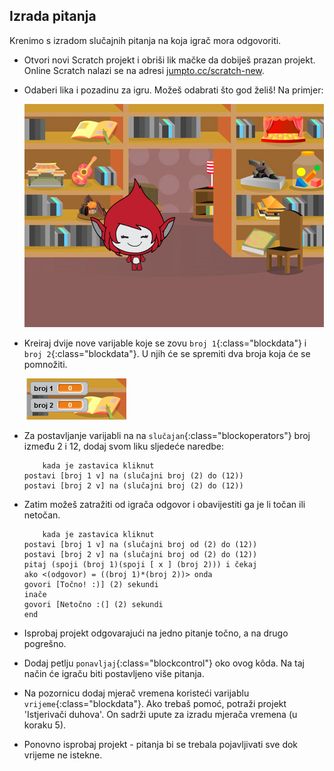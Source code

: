 ## Izrada pitanja

Krenimo s izradom slučajnih pitanja na koja igrač mora odgovoriti.

+ Otvori novi Scratch projekt i obriši lik mačke da dobiješ prazan projekt. Online Scratch nalazi se na adresi <a href="http://jumpto.cc/scratch-new" target="_blank">jumpto.cc/scratch-new</a>.

+ Odaberi lika i pozadinu za igru. Možeš odabrati što god želiš! Na primjer:
    
    ![screenshot](images/brain-setting.png)

+ Kreiraj dvije nove varijable koje se zovu `broj 1`{:class="blockdata"} i `broj 2`{:class="blockdata"}. U njih će se spremiti dva broja koja će se pomnožiti.
    
    ![screenshot](images/brain-variables.png)

+ Za postavljanje varijabli na na `slučajan`{:class="blockoperators"} broj između 2 i 12, dodaj svom liku sljedeće naredbe:
    
    ```blocks
        kada je zastavica kliknut
    postavi [broj 1 v] na (slučajni broj (2) do (12))
    postavi [broj 2 v] na (slučajni broj (2) do (12))
    ```

+ Zatim možeš zatražiti od igrača odgovor i obavijestiti ga je li točan ili netočan.
    
    ```blocks
        kada je zastavica kliknut
    postavi [broj 1 v] na (slučajni broj od (2) do (12))
    postavi [broj 2 v] na (slučajni broj od (2) do (12))
    pitaj (spoji (broj 1)(spoji [ x ] (broj 2))) i čekaj
    ako <(odgovor) = ((broj 1)*(broj 2))> onda
    govori [Točno! :)] (2) sekundi
    inače
    govori [Netočno :(] (2) sekundi
    end
    ```

+ Isprobaj projekt odgovarajući na jedno pitanje točno, a na drugo pogrešno.

+ Dodaj petlju `ponavljaj`{:class="blockcontrol"} oko ovog kôda. Na taj način će igraču biti postavljeno više pitanja.

+ Na pozornicu dodaj mjerač vremena koristeći varijablu `vrijeme`{:class="blockdata"}. Ako trebaš pomoć, potraži projekt 'Istjerivači duhova'. On sadrži upute za izradu mjerača vremena (u koraku 5).

+ Ponovno isprobaj projekt - pitanja bi se trebala pojavljivati sve dok vrijeme ne istekne.